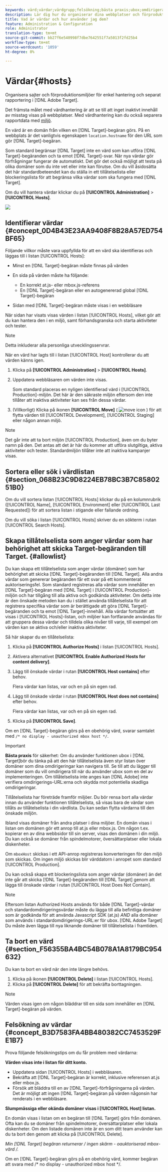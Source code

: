 ```yaml
---
keywords: värd;värdar;värdgrupp;felsökning;bästa praxis;ubox;omdirigera;omdirigera;vitlista;tillåtelselista;svartlista;blockeringslista
description: Lär dig hur du organiserar dina webbplatser och förproduktionsmiljöer för enkel hantering och separat rapportering i Adobe Target.
title: Vad är värdar och hur använder jag dem?
feature: Administration & Configuration
role: Administrator
translation-type: tm+mt
source-git-commit: bb27f6e540998f7dbe7642551f7a5013f2fd25b4
workflow-type: tm+mt
source-wordcount: '1059'
ht-degree: 0%

---
```



# Värdar{#hosts}

Organisera sajter och förproduktionsmiljöer för enkel hantering och separat rapportering i [!DNL Adobe Target].

Det främsta målet med värdhantering är att se till att inget inaktivt innehåll av misstag visas på webbplatser. Med värdhantering kan du också separera rapportdata med [miljö](/help/administrating-target/environments.md).

En värd är en domän från vilken en [!DNL Target]-begäran görs. På en webbplats är det vanligtvis egenskapen `location.hostname` för den URL som gör [!DNL Target]-begäran.

Som standard begränsar [!DNL Target] inte en värd som kan utföra [!DNL Target]-begäranden och ta emot [!DNL Target]-svar. När nya värdar gör förfrågningar fungerar de automatiskt. Det gör det också möjligt att testa på olika domäner som du inte vet eller inte kan förutse. Om du vill åsidosätta det här standardbeteendet kan du ställa in ett tillåtelselista eller blockeringslista för att begränsa vilka värdar som ska fungera med [!DNL Target].

Om du vill hantera värdar klickar du på **[!UICONTROL Administration]** > **[!UICONTROL Hosts]**.

![](assets/hosts_list.png)

## Identifierar värdar {#concept_0D4B43E23AA9408F8B28A57ED754BF65}

Följande villkor måste vara uppfyllda för att en värd ska identifieras och läggas till i listan [!UICONTROL Hosts]:

* Minst en [!DNL Target]-begäran måste finnas på värden
* En sida på värden måste ha följande:

   * En korrekt at.js- eller mbox.js-referens
   * En [!DNL Target]-begäran eller en autogenererad global [!DNL Target]-begäran

* Sidan med [!DNL Target]-begäran måste visas i en webbläsare

När sidan har visats visas värden i listan [!UICONTROL Hosts], vilket gör att du kan hantera den i en miljö, samt förhandsgranska och starta aktiviteter och tester.

>[!NOTE]
>
>Detta inkluderar alla personliga utvecklingsservrar.

När en värd har lagts till i listan [!UICONTROL Host] kontrollerar du att värden känns igen.

1. Klicka på **[!UICONTROL Administration]** > **[!UICONTROL Hosts]**.
1. Uppdatera webbläsaren om värden inte visas.

   Som standard placeras en nyligen identifierad värd i [!UICONTROL Production]-miljön. Det här är den säkraste miljön eftersom den inte tillåter att inaktiva aktiviteter kan ses från dessa värdar.

1. (Villkorligt) Klicka på ikonen **[!UICONTROL Move]** ( ![move icon](/help/administrating-target/assets/icon-move.png) ) för att flytta värden till [!UICONTROL Development], [!UICONTROL Staging] eller någon annan miljö.

>[!NOTE]
>
>Det går inte att ta bort miljön [!UICONTROL Production], även om du byter namn på den. Det antas att det är här du kommer att utföra slutgiltiga, aktiva aktiviteter och tester. Standardmiljön tillåter inte att inaktiva kampanjer visas.

## Sortera eller sök i värdlistan {#section_068B23C9D8224EB78BC3B7C8580251B0}

Om du vill sortera listan [!UICONTROL Hosts] klickar du på en kolumnrubrik ([!UICONTROL Name], [!UICONTROL Environment] eller [!UICONTROL Last Requested]) för att sortera listan i stigande eller fallande ordning.

Om du vill söka i listan [!UICONTROL Hosts] skriver du en sökterm i rutan [!UICONTROL Search Hosts].

## Skapa tillåtelselista som anger värdar som har behörighet att skicka Target-begäranden till Target. {#allowlist}

Du kan skapa ett tillåtelselista som anger värdar (domäner) som har behörighet att skicka [!DNL Target]-begäranden till [!DNL Target]. Alla andra värdar som genererar begäranden får ett svar på ett kommenterat auktoriseringsfel. Som standard registreras alla värdar som innehåller en [!DNL Target]-begäran med [!DNL Target] i [!UICONTROL Production]-miljön och har tillgång till alla aktiva och godkända aktiviteter. Om detta inte är den önskade metoden kan du i stället använda tillåtelselista för att registrera specifika värdar som är berättigade att göra [!DNL Target]-begäranden och ta emot [!DNL Target]-innehåll. Alla värdar fortsätter att visas i [!UICONTROL Hosts]-listan, och miljöer kan fortfarande användas för att gruppera dessa värdar och tilldela olika nivåer till varje, till exempel om värden kan se aktiva och/eller inaktiva aktiviteter.

Så här skapar du en tillåtelselista:

1. Klicka på **[!UICONTROL Authorize Hosts]** i listan [!UICONTROL Hosts].
1. Aktivera alternativet **[!UICONTROL Enable Authorized Hosts for content delivery]**.
1. Lägg till önskade värdar i rutan **[!UICONTROL Host contains]** efter behov.

   Flera värdar kan listas, var och en på sin egen rad.

1. Lägg till önskade värdar i rutan **[!UICONTROL Host does not contains]** efter behov.

   Flera värdar kan listas, var och en på sin egen rad.

1. Klicka på **[!UICONTROL Save]**.

Om en [!DNL Target]-begäran görs på en obehörig värd, svarar samtalet med `/* no display - unauthorized mbox host */`.

>[!IMPORTANT]
>
>**Bästa praxis** för säkerhet: Om du använder funktionen ubox i  [!DNL Target]bör du tänka på att den här tillåtelselista även styr listan över domäner som dina  [](/help/c-implementing-target/c-non-javascript-based-implementation/working-with-redirectors.md) omdirigeringar kan navigera till. Se till att du lägger till domäner som du vill omdirigera till när du använder ubox som en del av implementeringen. Om tillåtelselista inte anges kan [!DNL Adobe] inte verifiera omdirigerings-URL:erna och skydda mot potentiella skadliga omdirigeringar.
>
>Tillåtelselista har företräde framför miljöer. Du bör rensa bort alla värdar innan du använder funktionen tillåtelselista, så visas bara de värdar som tillåts av tillåtelselista i din värdlista. Du kan sedan flytta värdarna till den önskade miljön.

Ibland visas domäner från andra platser i dina miljöer. En domän visas i listan om domänen gör ett anrop till at.js eller mbox.js. Om någon t.ex. kopierar en av dina webbsidor till sin server, visas den domänen i din miljö. Du kan också se domäner från spindelmotorer, översättarplatser eller lokala diskenheter.

Om `mboxHost` skickas i ett API-anrop registreras konverteringen för den miljö som skickas. Om ingen miljö skickas blir värddatorn i anropet som standard [!UICONTROL Production].

Du kan också skapa ett blockeringslista som anger värdar (domäner) än det inte går att skicka [!DNL Target]-begäranden till [!DNL Target] genom att lägga till önskade värdar i rutan [!UICONTROL Host Does Not Contain].

>[!NOTE]
>
>Eftersom listan Authorized Hosts används för både [!DNL Target]-värdar och standardomdirigeringsvärdar måste du lägga till alla befintliga domäner som är godkända för att använda Javascript SDK (at.js) *AND* alla domäner som används i standardomdirigerings-URL:er för ubox. [!DNL Adobe Target] Du måste även lägga till nya liknande domäner till tillåtelselista i framtiden.

## Ta bort en värd {#section_F56355BA4BC54B078A1A8179BC954632}

Du kan ta bort en värd när den inte längre behövs.

1. Klicka på ikonen **[!UICONTROL Delete]** i listan [!UICONTROL Hosts].
1. Klicka på **[!UICONTROL Delete]** för att bekräfta borttagningen.

>[!NOTE]
>
>Värden visas igen om någon bläddrar till en sida som innehåller en [!DNL Target]-begäran på värden.

## Felsökning av värdar {#concept_B3D7583FA4BB480382CC7453529FE1B7}

Prova följande felsökningstips om du får problem med värdarna:

**Värden visas inte i listan för ditt konto.**

* Uppdatera sidan [!UICONTROL Hosts] i webbläsaren.
* Bekräfta att [!DNL Target]-begäran är korrekt, inklusive referensen at.js eller mbox.js.
* Försök att bläddra till en av [!DNL Target]-förfrågningarna på värden. Det är möjligt att ingen [!DNL Target]-begäran på värden någonsin har renderats i en webbläsare.

**Slumpmässiga eller okända domäner visas i  [!UICONTROL Host] listan.**

En domän visas i listan om en begäran till [!DNL Target] görs från domänen. Ofta kan du se domäner från spindelmotorer, översättarplatser eller lokala diskenheter. Om den listade domänen inte är en som ditt team använder kan du ta bort den genom att klicka på [!UICONTROL Delete].

**Min  [!DNL Target] begäran returnerar /* ingen skärm - oauktoriserad mbox-värd */.**

Om en [!DNL Target]-begäran görs på en obehörig värd, kommer begäran att svara med /* no display - unauthorized mbox host */.
